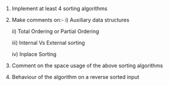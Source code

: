 1) Implement at least 4 sorting algorithms 

2) Make comments on:- 
    i) Auxiliary data structures

    ii) Total Ordering or Partial Ordering 

    iii) Internal Vs External sorting

    iv) Inplace Sorting 

3) Comment on the space usage of the above sorting algorithms

4) Behaviour of the algorithm on a reverse sorted input